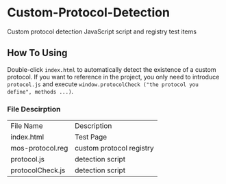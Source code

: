 # Custom-Protocol-Detection

Custom protocol detection JavaScript script and registry test items

## How To Using ##

Double-click `index.html` to automatically detect the existence of a custom protocol. If you want to reference in the project, you only need to introduce `protocol.js` and execute `window.protocolCheck ("the protocol you define", methods ...)`.

### File Descirption ###

<table style="border-collapse: collapse;">
	<tr>
		<td>File Name</td>
		<td>Description</td>
	</tr>
	<tr>
		<td>index.html</td>
		<td>Test Page</td>
	</tr>
	<tr>
		<td>mos-protocol.reg</td>
		<td>custom protocol registry</td>
	</tr>
	<tr>
		<td>protocol.js</td>
		<td>detection script</td>
	</tr>
	<tr>
		<td>protocolCheck.js</td>
		<td>detection script</td>
	</tr>
</table>